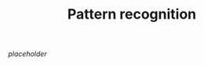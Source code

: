 ﻿---
tags: computing, teaching-digital-technology, computational-thinking
title: Pattern recognition
type: note
---
_placeholder_